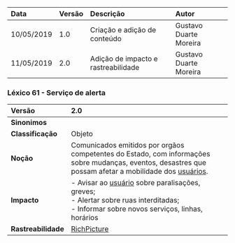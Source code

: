 |Data|Versão|Descrição|Autor|
|:---|:---|:---|:---|
|10/05/2019|1.0|Criação e adição de conteúdo|Gustavo Duarte Moreira|
|11/05/2019|2.0|Adição de impacto e rastreabilidade|Gustavo Duarte Moreira|

### Léxico 61 - Serviço de alerta

|Versão|2.0
|:-|:-|
|**Sinonimos**| |
|**Classificação**| Objeto |
|**Noção**| Comunicados emitidos por orgãos competentes do Estado, com informações sobre mudanças, eventos, desastres que possam afetar a mobilidade dos [usuários](https://github.com/Andre-Eduardo/2019.1-Requisitos-Moovit/wiki/L65-Usuário). |
|**Impacto**|- Avisar ao [usuário](https://github.com/Andre-Eduardo/2019.1-Requisitos-Moovit/wiki/L65-Usuário) sobre paralisações, greves;<br>- Alertar sobre ruas interditadas;<br>- Informar sobre novos serviços, linhas, horários|
|**Rastreabilidade**| [RichPicture](https://github.com/Andre-Eduardo/2019.1-Requisitos-Moovit/wiki/RichPicture-Versão-1.2#rp012---usu%C3%A1rio-mobile-cadastrado-e-n%C3%A3o-cadastrado)|

